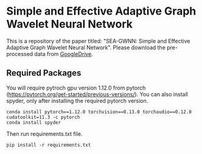 # Simple and Effective Adaptive Graph Wavelet Neural Network
This is a repository of the paper titled: "SEA-GWNN: Simple and Effective Adaptive Graph Wavelet Neural Network". Please download the pre-processed data from
[GoogleDrive](https://drive.google.com/drive/folders/16aWw_90xGEttDy_y2D6Feu6pVVuc4qyZ?usp=sharing). 

## Required Packages
You will require pytroch gpu version 1.12.0 from pytorch (https://pytorch.org/get-started/previous-versions/). You can also install spyder, only after installing the required pytorch version.
```
conda install pytorch==1.12.0 torchvision==0.13.0 torchaudio==0.12.0 cudatoolkit=11.3 -c pytorch
conda install spyder
```
Then run requirements.txt file.
```
pip install -r requirements.txt
```
